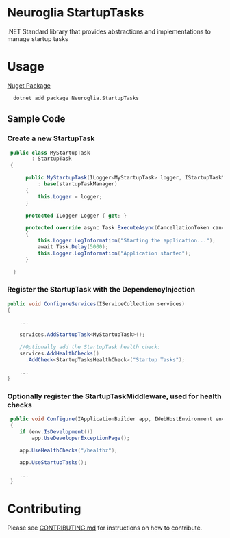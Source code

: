 # Neuroglia StartupTasks
.NET Standard library that provides abstractions and implementations to manage startup tasks

# Usage

[Nuget Package](https://www.nuget.org/packages/Neuroglia.StartupTasks/)

```
  dotnet add package Neuroglia.StartupTasks
```

## Sample Code

### Create a new StartupTask

```C#
 public class MyStartupTask
        : StartupTask
 {

      public MyStartupTask(ILogger<MyStartupTask> logger, IStartupTaskManager startupTaskManager)
          : base(startupTaskManager)
      {
          this.Logger = logger;
      }

      protected ILogger Logger { get; }

      protected override async Task ExecuteAsync(CancellationToken cancellationToken)
      {
          this.Logger.LogInformation("Starting the application...");
          await Task.Delay(5000);
          this.Logger.LogInformation("Application started");
      }

  }
```

### Register the StartupTask with the DependencyInjection

```C#
public void ConfigureServices(IServiceCollection services)
{

    ...

    services.AddStartupTask<MyStartupTask>();

    //Optionally add the StartupTask health check:
    services.AddHealthChecks()
      .AddCheck<StartupTasksHealthCheck>("Startup Tasks");

    ...
}
```

### Optionally register the StartupTaskMiddleware, used for health checks

```C#
 public void Configure(IApplicationBuilder app, IWebHostEnvironment env)
 {
    if (env.IsDevelopment())
        app.UseDeveloperExceptionPage();

    app.UseHealthChecks("/healthz");

    app.UseStartupTasks();

    ...
 }
```

# Contributing

Please see [CONTRIBUTING.md](https://github.com/neuroglia-io/StartupTasks/blob/master/CONTRIBUTING.md) for instructions on how to contribute.
